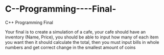 # C--Programming----Final-
C++ Programming Final

Your final is to create a simulation of a cafe, your cafe should have an inventory (Name, Price), you should be able to input how many of each item you want then it should calculate the total, then you must input bills in whole numbers and get correct change in the smallest amount of coins
